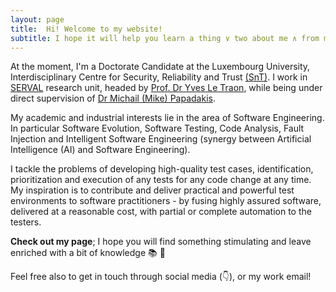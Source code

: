 ```yaml
---
layout: page
title:  Hi! Welcome to my website!
subtitle: I hope it will help you learn a thing ∨ two about me ∧ from me (possibly)
---
```


At the moment, I'm a Doctorate Candidate at the Luxembourg University, Interdisciplinary Centre for Security, Reliability and Trust [(SnT)](https://wwwfr.uni.lu/snt). I work in [SERVAL](https://wwwfr.uni.lu/snt/research/serval) research unit, headed by [Prof. Dr Yves Le Traon](https://wwwfr.uni.lu/snt/people/yves_le_traon), while being under direct supervision of [Dr Michail (Mike) Papadakis](https://mpapad.github.io/).

My academic and industrial interests lie in the area of Software Engineering. In particular Software Evolution, Software Testing, Code Analysis, Fault Injection and Intelligent Software Engineering (synergy between Artificial Intelligence (AI) and Software Engineering).

I tackle the problems of developing high-quality test cases, identification, prioritization and execution of any tests for any code change at any time. 
My inspiration is to contribute and deliver practical and powerful test environments to software practitioners - by fusing highly assured software, delivered at a reasonable cost, with partial or complete automation to the testers.

**Check out my page**; I hope you will find something stimulating and leave enriched with a bit of knowledge :books:  :evergreen_tree: 

Feel free also to get in touch through social media (👇), or my work email!
